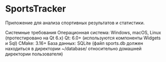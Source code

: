 # SportsTracker
Приложение для анализа спортивных результатов и статистики.

Системные требования
Операционная система: Windows, macOS, Linux (протестировано на Qt 6.x)
Qt: 6.0+ (используются компоненты Widgets и Sql)
CMake: 3.16+
База данных: SQLite (файл sports.db должен находиться в директории ~/database/ относительно домашней директории пользователя)
